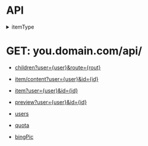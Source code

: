 # API

<details markdown="1">
<summary>itemType</summary>
<pre><code>export type itemType = {
    id: string
    name: string
    size: number
    folder: { childCount: number }
    file: { mimeType: string, hashes: { quickXorHash: string } }
    image: { height: number, width: number }
    video: { bitrate: number, height: number, width: number }
    createdDateTime: string
    lastModifiedDateTime: string
    thumbnails: {
        0: {
            large: { width: number, height: number, url: string },
            medium: { width: number, height: number, url: string }
        }
    }
    content: string
}
</code></pre>
</details>

# GET: you.domain.com/api/

- [children?user={user}&route={rout}](children.md)

- [item/content?user={user}&id={id}](content.md)

- [item?user={user}&id={id}](item.md)

- [preview?user={user}&id={id}](preview.md)

- [users](users.md)

- [quota](quota.md)

- [bingPic](bingPic.md)
